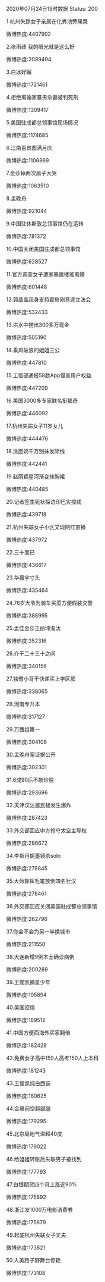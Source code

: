 2020年07月24日19时数据
Status: 200

1.杭州失踪女子亲属在化粪池旁痛哭

微博热度:4407902

2.张雨绮 我的眼光就是这么好

微博热度:2089494

3.白冰好媚

微博热度:1721461

4.拒绝离婚家暴男杀妻被判死刑

微博热度:1309417

5.美国驻成都总领事馆现场情况

微博热度:1174685

6.江南百景图满月庆

微博热度:1106869

7.金莎掉两次扇子大哭

微博热度:1063510

8.孟晚舟

微博热度:921044

9.中国驻休斯敦总领事馆仍在运转

微博热度:781372

10.中国关闭美国驻成都总领事馆

微博热度:628527

11.官方调查女子遭家暴跳楼难离婚

微博热度:601448

12.郭晶晶现身支持霍启刚竞逐立法会

微博热度:532433

13.洪水中捞出300多万现金

微博热度:505190

14.乘风破浪的姐姐三公

微博热度:447810

15.工信部通报58款App侵害用户权益

微博热度:447209

16.美国3000多专家联名挺福奇

微博热度:446092

17.杭州失踪女子11岁女儿

微博热度:444476

18.洗面奶千万别抹发际线

微博热度:442441

19.赵丽颖星河渐变抹胸裙

微博热度:440485

20.记者签生死状探访印巴实控线

微博热度:439718

21.杭州失踪女子小区又现网红直播

微博热度:437972

22.三十而已

微博热度:436617

23.华晨宇寸头

微博热度:435464

24.76岁大爷为骑车买菜方便假装交警

微博热度:388995

25.孟佳金莎王丽坤淘汰

微博热度:352316

26.介于二十三十之间

微博热度:340156

27.独臂小哥干快递买上学区房

微博热度:338065

28.河南专升本

微博热度:317127

29.万茜组第一

微博热度:304108

30.孟晚舟案证据公开

微博热度:302301

31.6成90后不敢炒股

微博热度:293696

32.天津汉沽居民楼发生爆炸

微博热度:287423

33.外交部回应中方抢夺太空主导权

微博热度:286672

34.李斯丹妮墨镜杀solo

微博热度:278845

35.大师靠挥毛笔放倒四名壮汉

微博热度:278461

36.外交部回应关闭美国驻成都总领事馆

微博热度:262796

37.你会不会为另一半换城市

微博热度:211550

38.大连新增9例本土确诊病例

微博热度:200269

39.王俊凯摘星少年

微博热度:195894

40.美国疫情

微博热度:189512

41.中国方便面海外买家翻倍

微博热度:182428

42.免费女子高中159人高考150人上本科

微博热度:181243

43.王俊凯纯白西装

微博热度:180625

44.金晨前空翻踢腿

微博热度:179295

45.北京局地气温超40度

微博热度:179022

46.给姐姐转账后失联男子被找到

微博热度:177793

47.白银期货四个月上涨近90%

微博热度:175892

48.浙江发1000万电影消费券

微博热度:175879

49.起底杭州失联女子丈夫

微博热度:173821

50.人美路子野舞台惊艳

微博热度:173108

